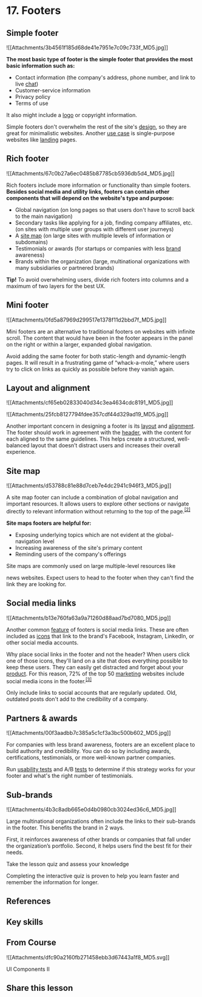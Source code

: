 # 17. Footers
## Simple footer

![[Attachments/3b4561f185d68de41e7951e7c09c733f_MD5.jpg]]

**The most basic type of footer is the simple footer that provides the most basic information such as:**

-   Contact information (the company's address, phone number, and link to live [chat](https://app.uxcel.com/glossary/chats))
-   Customer-service information
-   Privacy policy
-   Terms of use

It also might include a [logo](https://app.uxcel.com/glossary/logos) or copyright information. 

Simple footers don't overwhelm the rest of the site's [design](https://app.uxcel.com/glossary/design), so they are great for minimalistic websites. Another [use case](https://app.uxcel.com/glossary/use-case) is single-purpose websites like [landing](https://app.uxcel.com/glossary/landing-page) pages.

## Rich footer

![[Attachments/67c0b27a6ec0485b87785cb5936db5d4_MD5.jpg]]

Rich footers include more information or functionality than simple footers. **Besides social media and utility links, footers can contain other components that will depend on the website's type and purpose:**

-   Global navigation (on long pages so that users don't have to scroll back to the main navigation)
-   Secondary tasks like applying for a job, finding company affiliates, etc. (on sites with multiple user groups with different user journeys)
-   A [site map](https://app.uxcel.com/glossary/site-map) (on large sites with multiple levels of information or subdomains)
-   Testimonials or awards (for startups or companies with less [brand](https://app.uxcel.com/glossary/branding) awareness)
-   Brands within the organization (large, multinational organizations with many subsidiaries or partnered brands)

**Tip!** To avoid overwhelming users, divide rich footers into columns and a maximum of two layers for the best UX.

## Mini footer

![[Attachments/0fd5a87969d299517e1378f11d2bbd7f_MD5.jpg]]

Mini footers are an alternative to traditional footers on websites with infinite scroll. The content that would have been in the footer appears in the panel on the right or within a larger, expanded global navigation.

Avoid adding the same footer for both static-length and dynamic-length pages. It will result in a frustrating game of “whack-a-mole,” where users try to click on links as quickly as possible before they vanish again.

## Layout and alignment

![[Attachments/cf65eb02833040d34c3ea4634cdc8191_MD5.jpg]]

![[Attachments/25fcb8127794fdee357cdf44d329ad19_MD5.jpg]]

Another important concern in designing a footer is its [layout](https://app.uxcel.com/glossary/layout-composition) and [alignment](https://app.uxcel.com/glossary/alignment). The footer should work in agreement with the [header](https://app.uxcel.com/glossary/header), with the content for each aligned to the same guidelines. This helps create a structured, well-balanced layout that doesn’t distract users and increases their overall experience.

## Site map

![[Attachments/d53788c81e88d7ceb7e4dc2941c946f3_MD5.jpg]]

A site map footer can include a combination of global navigation and important resources. It allows users to explore other sections or navigate directly to relevant information without returning to the top of the page.<sup><a href="moz-extension://1fff0f8b-616f-485f-8cf3-32584a1a9298/#anchor-2" rel="noopener noreferrer" applinkanchor="">[2]</a></sup>

**Site maps footers are helpful for:**

-   Exposing underlying topics which are not evident at the global-navigation level
-   Increasing awareness of the site's primary content
-   Reminding users of the company's offerings

Site maps are commonly used on large multiple-level resources like 

news websites. Expect users to head to the footer when they can't find the link they are looking for.

## Social media links

![[Attachments/b13e760fa63a9a71260d88aad7bd7080_MD5.jpg]]

Another common [feature](https://app.uxcel.com/glossary/feature) of footers is social media links. These are often included as [icons](https://app.uxcel.com/glossary/icons) that link to the brand's Facebook, Instagram, LinkedIn, or other social media accounts. 

Why place social links in the footer and not the header? When users click one of those icons, they'll land on a site that does everything possible to keep these users. They can easily get distracted and forget about your [product](https://app.uxcel.com/glossary/product). For this reason, 72% of the top 50 [marketing](https://app.uxcel.com/glossary/marketing) websites include social media icons in the footer.<sup><a href="moz-extension://1fff0f8b-616f-485f-8cf3-32584a1a9298/#anchor-3" rel="noopener noreferrer" applinkanchor="">[3]</a></sup>

Only include links to social accounts that are regularly updated. Old, outdated posts don't add to the credibility of a company.

## Partners & awards

![[Attachments/00f3aadbb7c385a5c1cf3a3bc500b602_MD5.jpg]]

For companies with less brand awareness, footers are an excellent place to build authority and credibility. You can do so by including awards, certifications, testimonials, or more well-known partner companies.

Run [usability tests](https://app.uxcel.com/glossary/usability-testing) and A/B [tests](https://app.uxcel.com/glossary/testing) to determine if this strategy works for your footer and what's the right number of testimonials.

## Sub-brands

![[Attachments/4b3c8adb665e0d4b0980cb3024ed36c6_MD5.jpg]]

Large multinational organizations often include the links to their sub-brands in the footer. This benefits the brand in 2 ways.

First, it reinforces awareness of other brands or companies that fall under the organization’s portfolio. Second, it helps users find the best fit for their needs.

Take the lesson quiz and assess your knowledge

Completing the interactive quiz is proven to help you learn faster and remember the information for longer.

## References

## Key skills

## From Course

![[Attachments/dfc90a2160fb271458ebb3d67443a1f8_MD5.svg]]

UI Components II

## Share this lesson